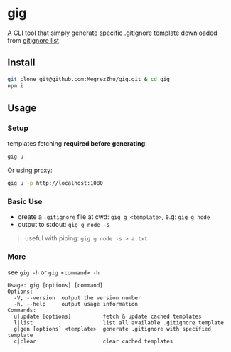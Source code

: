 # gig
A CLI tool that simply generate specific .gitignore template downloaded from [gitignore list](https://github.com/github/gitignore)

## Install
```bash
git clone git@github.com:MegrezZhu/gig.git & cd gig
npm i .
```

## Usage

### Setup

templates fetching **required before generating**:

```bash
gig u
```

Or using proxy:

```bash
gig u -p http://localhost:1080
```

### Basic Use

* create a `.gitignore` file at cwd: `gig g <template>`, e.g: `gig g node`
* output to stdout: `gig g node -s`

> useful with piping: `gig g node -s > a.txt`

### More

see `gig -h` or `gig <command> -h`

```
Usage: gig [options] [command]
Options:
  -V, --version  output the version number
  -h, --help     output usage information
Commands:
  u|update [options]          fetch & update cached templates
  l|list                      list all available .gitignore template
  g|gen [options] <template>  generate .gitignore with specified template
  c|clear                     clear cached templates
```
